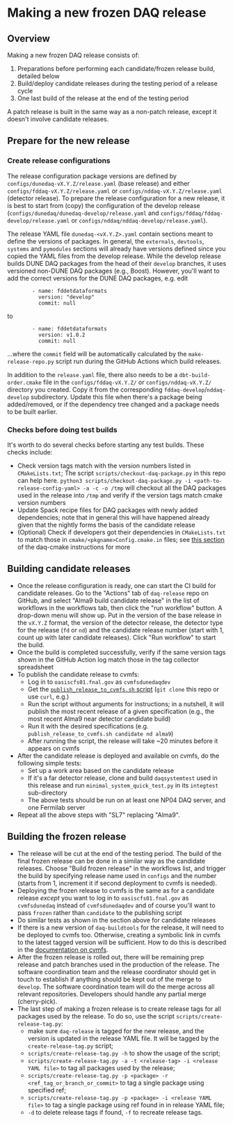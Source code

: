 # Making a new frozen DAQ release

## Overview

Making a new frozen DAQ release consists of:

1. Preparations before performing each candidate/frozen release build, detailed below
2. Build/deploy candidate releases during the testing period of a release cycle
3. One last build of the release at the end of the testing period

A patch release is built in the same way as a non-patch release, except it doesn't involve candidate releases.

## Prepare for the new release

### Create release configurations

The release configuration package versions are defined by `configs/dunedaq-vX.Y.Z/release.yaml` (base release) and either `configs/fddaq-vX.Y.Z/release.yaml` or `configs/nddaq-vX.Y.Z/release.yaml` (detector release). To prepare the release configuration for a new release, it is best to start from (copy) the configuration of the develop release (`configs/dunedaq/dunedaq-develop/release.yaml` and `configs/fddaq/fddaq-develop/release.yaml` or `configs/nddaq/nddaq-develop/release.yaml`).

The release YAML file `dunedaq-<vX.Y.Z>.yaml` contain sections meant to define the versions of packages. In general, the `externals`, `devtools`, `systems` and `pymodules` sections will already have versions defined since you copied the YAML files from the develop release. While the develop release builds DUNE DAQ packages from the head of their `develop` branches, it uses versioned non-DUNE DAQ packages (e.g., Boost). However, you'll want to add the correct versions for the DUNE DAQ packages, e.g. edit
```
        - name: fddetdataformats
          version: "develop"
          commit: null
```
to
```
        - name: fddetdataformats
          version: v1.0.2
          commit: null
```
...where the `commit` field will be automatically calculated by the `make-release-repo.py` script run during the GitHub Actions which build releases. 

In addition to the `release.yaml` file, there also needs to be a `dbt-build-order.cmake` file in the `configs/fddaq-vX.Y.Z/` or `configs/nddaq-vX.Y.Z/` directory you created. Copy it from the corresponding `fddaq-develop`/`nddaq-develop` subdirectory. Update this file when there's a package being added/removed, or if the dependency tree changed and a package needs to be built earlier.


### Checks before doing test builds

It's worth to do several checks before starting any test builds. These checks include:

* Check version tags match with the version numbers listed in `CMakeLists.txt`; The script `scripts/checkout-daq-package.py` in this repo can help here. `python3 scripts/checkout-daq-package.py -i <path-to-release-config-yaml> -a -c -o /tmp` will checkout all the DAQ packages used in the release into `/tmp` and verify if the version tags match cmake version numbers
* Update Spack recipe files for DAQ packages with newly added dependencies; note that in general this will have happened already given that the nightly forms the basis of the candidate release
* (Optional) Check if developers got their dependencies in `CMakeLists.txt` to match those in `cmake/<pkgname>Config.cmake.in` files; see [this section](https://dune-daq-sw.readthedocs.io/en/latest/packages/daq-cmake/#installing-your-project-as-a-local-package) of the daq-cmake instructions for more


## Building candidate releases

* Once the release configuration is ready, one can start the CI build for candidate releases. Go to the "Actions" tab of `daq-release` repo on GitHub, and select "Alma9 build candidate release" in the list of workflows in the workflows tab, then click the "run workflow" button. A drop-down menu will show up. Put in the version of the base release in the `vX.Y.Z` format, the version of the detector release, the detector type for the release (`fd` or `nd`) and the candidate release number (start with 1, count up with later candidate releases). Click "Run workflow" to start the build. 
* Once the build is completed successfully, verify if the same version tags shown in the GitHub Action log match those in the tag collector spreadsheet
* To publish the candidate release to cvmfs:
    * Log in to `oasiscfs01.fnal.gov` as `cvmfsdunedaqdev`
    * Get the [`publish_release_to_cvmfs.sh` script](https://github.com/DUNE-DAQ/daq-release/blob/develop/scripts/cvmfs/publish_release_to_cvmfs.sh) (`git clone` this repo or use `curl`, e.g.)
    * Run the script without arguments for instructions; in a nutshell, it will publish the most recent release of a given specification (e.g., the most recent Alma9 near detector candidate build)
    * Run it with the desired specifications (e.g. `publish_release_to_cvmfs.sh candidate nd alma9`)
    * After running the script, the release will take ~20 minutes before it appears on cvmfs
* After the candidate release is deployed and available on cvmfs, do the following simple tests:
    * Set up a work area based on the candidate release
    * If it's a far detector release, clone and build `daqsystemtest` used in this release and run `minimal_system_quick_test.py` in its `integtest` sub-directory
    * The above tests should be run on at least one NP04 DAQ server, and one Fermilab server
* Repeat all the above steps with "SL7" replacing "Alma9". 

## Building the frozen release

* The release will be cut at the end of the testing period. The build of the final frozen release can be done in a similar way as the candidate releases. Choose "Build frozen release" in the workflows list, and trigger the build by specifying release name used in `configs` and the number (starts from 1, increment it if second deployment to cvmfs is needed).
* Deploying the frozen release to cvmfs is the same as for a candidate release  _except_ you want to log in to `oasiscfs01.fnal.gov` as `cvmfsdunedaq` instead of `cvmfsdunedaqdev` and of course you'll want to pass `frozen` rather than `candidate` to the publishing script
* Do similar tests as shown in the section above for candidate releases
* If there is a new version of `daq-buildtools` for the release, it will need to be deployed to cvmfs too. Otherwise, creating a symbolic link in cvmfs to the latest tagged version will be sufficient. How to do this is described in the [documentation on cvmfs](publish_to_cvmfs.md).
* After the frozen release is rolled out, there will be remaining prep release and patch branches used in the production of the release. The software coordination team and the release coordinator should get in touch to establish if anything should be kept out of the merge to `develop`. The software coordination team will do the merge across all relevant repositories. Developers should handle any partial merge (cherry-pick).
* The last step of making a frozen release is to create release tags for all packages used by the release. To do so, use the script `scripts/create-release-tag.py`:
    * make sure `daq-release` is tagged for the new release, and the version is updated in the release YAML file. It will be tagged by the `create-release-tag.py` script;
    * `scripts/create-release-tag.py -h` to show the usage of the script;
    * `scripts/create-release-tag.py -a -t <release-tag> -i <release YAML file>` to tag all packages used by the release;
    * `scripts/create-release-tag.py -p <package> -r <ref_tag_or_branch_or_commit>` to tag a single package using specified ref;
    * `scripts/create-release-tag.py -p <package> -i <release YAML file>` to tag a single package using ref found in in release YAML file;
    * `-d` to delete release tags if found, `-f` to recreate release tags.
